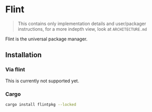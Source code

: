 # Flint

> This contains only implementation details and user/packager instructions, for a more indepth view, look at `ARCHITECTURE.md`

Flint is the universal package manager.

## Installation

### Via flint

This is currently not supported yet.

### Cargo

```bash
cargo install flintpkg --locked
```

